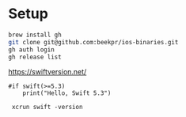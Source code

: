 # Setup

```bash
brew install gh
git clone git@github.com:beekpr/ios-binaries.git
gh auth login
gh release list
```

https://swiftversion.net/

```
#if swift(>=5.3)
    print("Hello, Swift 5.3")
```


```
 xcrun swift -version
```